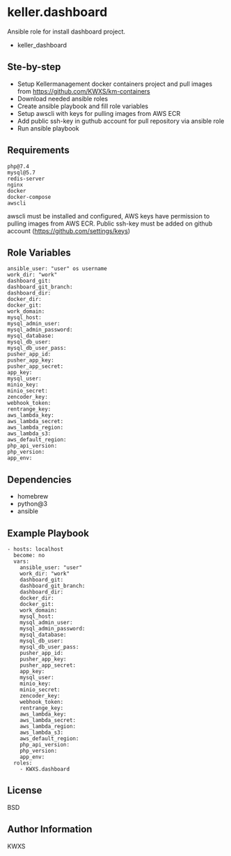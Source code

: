 keller.dashboard
=========

Ansible role for install dashboard project.

  - keller_dashboard

Ste-by-step
------------

  - Setup Kellermanagement docker containers project and pull images from https://github.com/KWXS/km-containers
  - Download needed ansible roles
  - Create ansible playbook and fill role variables
  - Setup awscli with keys for pulling images from AWS ECR
  - Add public ssh-key in guthub account for pull repository via ansible role
  - Run ansible playbook

Requirements
------------

```git
php@7.4
mysql@5.7
redis-server
nginx
docker
docker-compose
awscli
```

awscli must be installed and configured, AWS keys have permission to pulling images from AWS ECR.
Public ssh-key must be added on github account (https://github.com/settings/keys)

Role Variables
--------------

```git
ansible_user: "user" os username 
work_dir: "work"
dashboard_git:
dashboard_git_branch:
dashboard_dir:
docker_dir:
docker_git:
work_domain:
mysql_host:
mysql_admin_user:
mysql_admin_password:
mysql_database:
mysql_db_user:
mysql_db_user_pass:
pusher_app_id:
pusher_app_key:
pusher_app_secret:
app_key:
mysql_user:
minio_key:
minio_secret:
zencoder_key:
webhook_token:
rentrange_key:
aws_lambda_key:
aws_lambda_secret:
aws_lambda_region:
aws_lambda_s3:
aws_default_region:
php_api_version:
php_version:
app_env:
```

Dependencies
------------

  - homebrew
  - python@3
  - ansible

Example Playbook
----------------

    - hosts: localhost
      become: no
      vars:
        ansible_user: "user"
        work_dir: "work"
        dashboard_git:
        dashboard_git_branch:
        dashboard_dir:
        docker_dir:
        docker_git:
        work_domain:
        mysql_host:
        mysql_admin_user:
        mysql_admin_password:
        mysql_database:
        mysql_db_user:
        mysql_db_user_pass:
        pusher_app_id:
        pusher_app_key:
        pusher_app_secret:
        app_key:
        mysql_user:
        minio_key:
        minio_secret:
        zencoder_key:
        webhook_token:
        rentrange_key:
        aws_lambda_key:
        aws_lambda_secret:
        aws_lambda_region:
        aws_lambda_s3:
        aws_default_region:
        php_api_version:
        php_version:
        app_env:
      roles:
        - KWXS.dashboard

License
-------

BSD

Author Information
------------------

KWXS
